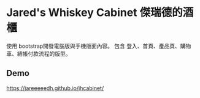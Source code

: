 # Jared's Whiskey Cabinet 傑瑞德的酒櫃

使用 bootstrap開發電腦版與手機版面內容。
包含 登入、首頁、產品頁、購物車、結帳付款流程的版型。

## Demo ##
https://jareeeeedh.github.io/jhcabinet/
